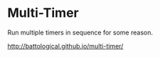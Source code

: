 Multi-Timer
===========

Run multiple timers in sequence for some reason.

http://battological.github.io/multi-timer/
